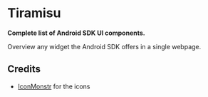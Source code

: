 # Tiramisu

**Complete list of Android SDK UI components.**

Overview any widget the Android SDK offers in a single webpage.

## Credits

* [IconMonstr](iconmonstr.com) for the icons
